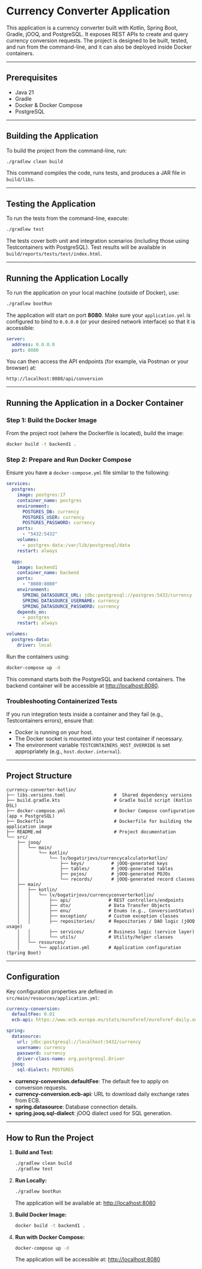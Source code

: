 
# Currency Converter Application

This application is a currency converter built with Kotlin, Spring Boot, Gradle, jOOQ, and PostgreSQL. It exposes REST APIs to create and query currency conversion requests. The project is designed to be built, tested, and run from the command-line, and it can also be deployed inside Docker containers.

---

## Prerequisites

- Java 21 
- Gradle 
- Docker & Docker Compose 
- PostgreSQL
---

## Building the Application

To build the project from the command-line, run:

```bash
./gradlew clean build
```

This command compiles the code, runs tests, and produces a JAR file in `build/libs`.

---

## Testing the Application

To run the tests from the command-line, execute:

```bash
./gradlew test
```

The tests cover both unit and integration scenarios (including those using Testcontainers with PostgreSQL). Test results will be available in `build/reports/tests/test/index.html`.

---

## Running the Application Locally

To run the application on your local machine (outside of Docker), use:

```bash
./gradlew bootRun
```

The application will start on port **8080**. Make sure your `application.yml` is configured to bind to `0.0.0.0` (or your desired network interface) so that it is accessible:

```yaml
server:
  address: 0.0.0.0
  port: 8080
```

You can then access the API endpoints (for example, via Postman or your browser) at:

```
http://localhost:8080/api/conversion
```

---

## Running the Application in a Docker Container

### Step 1: Build the Docker Image

From the project root (where the Dockerfile is located), build the image:

```bash
docker build -t backend1 .
```

### Step 2: Prepare and Run Docker Compose

Ensure you have a `docker-compose.yml` file similar to the following:

```yaml
services:
  postgres:
    image: postgres:17
    container_name: postgres
    environment:
      POSTGRES_DB: currency
      POSTGRES_USER: currency
      POSTGRES_PASSWORD: currency
    ports:
      - "5432:5432"
    volumes:
      - postgres-data:/var/lib/postgresql/data
    restart: always

  app:
    image: backend1
    container_name: backend
    ports:
      - "8080:8080"
    environment:
      SPRING_DATASOURCE_URL: jdbc:postgresql://postgres:5432/currency
      SPRING_DATASOURCE_USERNAME: currency
      SPRING_DATASOURCE_PASSWORD: currency
    depends_on:
      - postgres
    restart: always

volumes:
  postgres-data:
    driver: local
```

Run the containers using:

```bash
docker-compose up -d
```

This command starts both the PostgreSQL and backend containers. The backend container will be accessible at [http://localhost:8080](http://localhost:8080).

### Troubleshooting Containerized Tests

If you run integration tests inside a container and they fail (e.g., Testcontainers errors), ensure that:
- Docker is running on your host.
- The Docker socket is mounted into your test container if necessary.
- The environment variable `TESTCONTAINERS_HOST_OVERRIDE` is set appropriately (e.g., `host.docker.internal`).

---

## Project Structure

```
currency-converter-kotlin/
├── libs.versions.toml                  #  Shared dependency versions
├── build.gradle.kts                    # Gradle build script (Kotlin DSL)
├── docker-compose.yml                  # Docker Compose configuration (app + PostgreSQL)
├── Dockerfile                          # Dockerfile for building the application image
├── README.md                           # Project documentation
└── src/
    ├── jooq/
    │   └── main/
    │       └── kotlin/
    │           └── lv/bogatirjovs/currencycalculatorkotlin/
    │               ├── keys/          # jOOQ-generated keys
    │               ├── tables/        # jOOQ-generated tables
    │               ├── pojos/         # jOOQ-generated POJOs
    │               └── records/       # jOOQ-generated record classes
    ├── main/
    │   ├── kotlin/
    │   │   └── lv/bogatirjovs/currencyconverterkotlin/
    │   │       ├── api/              # REST controllers/endpoints
    │   │       ├── dto/              # Data Transfer Objects
    │   │       ├── enu/              # Enums (e.g., ConversionStatus)
    │   │       ├── exception/        # Custom exception classes
    │   │       ├── repositories/     # Repositories / DAO logic (jOOQ usage)
    │   │       ├── services/         # Business logic (service layer)
    │   │       └── utils/            # Utility/helper classes
    │   └── resources/
    │       └── application.yml       # Application configuration (Spring Boot)

```

---

## Configuration

Key configuration properties are defined in `src/main/resources/application.yml`:

```yaml
currency-conversion:
  defaultFee: 0.01
  ecb-api: https://www.ecb.europa.eu/stats/eurofxref/eurofxref-daily.xml

spring:
  datasource:
    url: jdbc:postgresql://localhost:5432/currency
    username: currency
    password: currency
    driver-class-name: org.postgresql.Driver
  jooq:
    sql-dialect: POSTGRES
```

- **currency-conversion.defaultFee**: The default fee to apply on conversion requests.
- **currency-conversion.ecb-api**: URL to download daily exchange rates from ECB.
- **spring.datasource**: Database connection details.
- **spring.jooq.sql-dialect**: jOOQ dialect used for SQL generation.

---

## How to Run the Project

1. **Build and Test:**
   ```bash
   ./gradlew clean build
   ./gradlew test
   ```

2. **Run Locally:**
   ```bash
   ./gradlew bootRun
   ```
   The application will be available at: [http://localhost:8080](http://localhost:8080)

3. **Build Docker Image:**
   ```bash
   docker build -t backend1 .
   ```

4. **Run with Docker Compose:**
   ```bash
   docker-compose up -d
   ```
   The application will be accessible at: [http://localhost:8080](http://localhost:8080)
